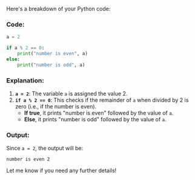 Here's a breakdown of your Python code:

### Code:
```python
a = 2

if a % 2 == 0:
    print("number is even", a)
else:
    print("number is odd", a)
```

### Explanation:
1. **`a = 2`**: The variable `a` is assigned the value 2.
2. **`if a % 2 == 0`**: This checks if the remainder of `a` when divided by 2 is zero (i.e., if the number is even).
   - **If true**, it prints "number is even" followed by the value of `a`.
   - **Else**, it prints "number is odd" followed by the value of `a`.

### Output:
Since `a = 2`, the output will be:
```
number is even 2
```

Let me know if you need any further details!
